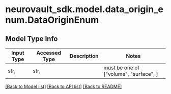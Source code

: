 # neurovault_sdk.model.data_origin_enum.DataOriginEnum

## Model Type Info
Input Type | Accessed Type | Description | Notes
------------ | ------------- | ------------- | -------------
str,  | str,  |  | must be one of ["volume", "surface", ] 

[[Back to Model list]](../../README.md#documentation-for-models) [[Back to API list]](../../README.md#documentation-for-api-endpoints) [[Back to README]](../../README.md)

